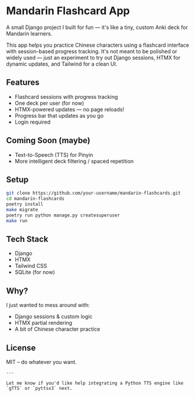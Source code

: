 # Mandarin Flashcard App

A small Django project I built for fun — it's like a tiny, custom Anki deck for Mandarin learners.

This app helps you practice Chinese characters using a flashcard interface with session-based progress tracking. It's not meant to be polished or widely used — just an experiment to try out Django sessions, HTMX for dynamic updates, and Tailwind for a clean UI.

## Features

-  Flashcard sessions with progress tracking
-  One deck per user (for now)
-  HTMX-powered updates — no page reloads!
-  Progress bar that updates as you go
-  Login required

## Coming Soon (maybe)

-  Text-to-Speech (TTS) for Pinyin
-  More intelligent deck filtering / spaced repetition

## Setup

```bash
git clone https://github.com/your-username/mandarin-flashcards.git
cd mandarin-flashcards
poetry install
make migrate
poetry run python manage.py createsuperuser
make run
````

## Tech Stack

* Django
* HTMX
* Tailwind CSS
* SQLite (for now)

## Why?

I just wanted to mess around with:

* Django sessions & custom logic
* HTMX partial rendering
* A bit of Chinese character practice

## License

MIT – do whatever you want.

```
---

Let me know if you'd like help integrating a Python TTS engine like `gTTS` or `pyttsx3` next.
```
